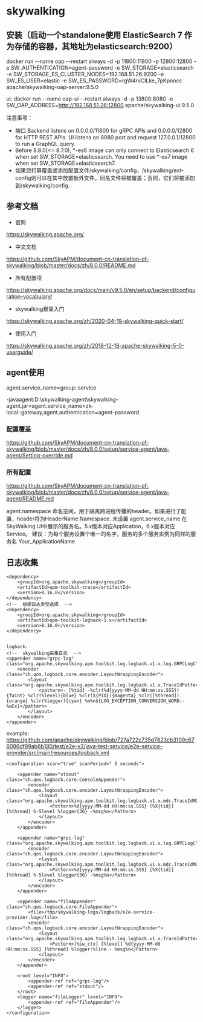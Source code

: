 # skywalking

## 安装（启动一个standalone使用 ElasticSearch 7 作为存储的容器，其地址为elasticsearch:9200）

docker run --name oap --restart always -d -p 11800:11800 -p 12800:12800 -e SW_AUTHENTICATION=agent-password -e SW_STORAGE=elasticsearch -e SW_STORAGE_ES_CLUSTER_NODES=192.168.51.26:9200 -e SW_ES_USER=elastic -e SW_ES_PASSWORD=rgW4rvClLke_7pKpnncc apache/skywalking-oap-server:9.5.0

ui: 
docker run --name oap-ui --restart always -d -p 13800:8080 -e SW_OAP_ADDRESS=http://192.168.51.26:12800 apache/skywalking-ui:9.5.0

注意事项：
* 端口
  Backend listens on 0.0.0.0/11800 for gRPC APIs and 0.0.0.0/12800 for HTTP REST APIs.
  UI listens on 8080 port and request 127.0.0.1/12800 to run a GraphQL query.
* Before 8.8.0(<= 8.7.0), *-es6 image can only connect to Elasticsearch 6 when set SW_STORAGE=elasticsearch. You need to use *-es7 image when set SW_STORAGE=elasticsearch7.
* 如果您打算覆盖或添加配置文件/skywalking/config，/skywalking/ext-config则可以在其中放置额外文件。同名文件将被覆盖；否则，它们将被添加到/skywalking/config.

## 参考文档
* 官网

https://skywalking.apache.org/

* 中文文档

https://github.com/SkyAPM/document-cn-translation-of-skywalking/blob/master/docs/zh/8.0.0/README.md

* 所有配置项

https://skywalking.apache.org/docs/main/v9.5.0/en/setup/backend/configuration-vocabulary/

* skywalking极简入门

https://skywalking.apache.org/zh/2020-04-19-skywalking-quick-start/

* 使用入门

https://skywalking.apache.org/zh/2018-12-18-apache-skywalking-5-0-userguide/


## agent使用

agent.service_name=group::service

-javaagent:D:\skywalking-agent\skywalking-agent.jar=agent.service_name=zk-local::gateway,agent.authentication=agent-password

### 配置覆盖

https://github.com/SkyAPM/document-cn-translation-of-skywalking/blob/master/docs/zh/8.0.0/setup/service-agent/java-agent/Setting-override.md

### 所有配置
https://github.com/SkyAPM/document-cn-translation-of-skywalking/blob/master/docs/zh/8.0.0/setup/service-agent/java-agent/README.md

agent.namespace	命名空间，用于隔离跨进程传播的header。如果进行了配置，header将为HeaderName:Namespace.	未设置
agent.service_name	在SkyWalking UI中展示的服务名。5.x版本对应Application，6.x版本对应Service。 建议：为每个服务设置个唯一的名字，服务的多个服务实例为同样的服务名	Your_ApplicationName

## 日志收集

```
<dependency>
    <groupId>org.apache.skywalking</groupId>
    <artifactId>apm-toolkit-trace</artifactId>
    <version>8.16.0</version>
</dependency>
<!--  根据日志类型选择  -->
<dependency>
    <groupId>org.apache.skywalking</groupId>
    <artifactId>apm-toolkit-logback-1.x</artifactId>
    <version>8.16.0</version>
</dependency>


logback:
<!--  skywalking采集日志  -->
<appender name="grpc-log" class="org.apache.skywalking.apm.toolkit.log.logback.v1.x.log.GRPCLogClientAppender">
    <encoder class="ch.qos.logback.core.encoder.LayoutWrappingEncoder">
        <layout class="org.apache.skywalking.apm.toolkit.log.logback.v1.x.TraceIdPatternLogbackLayout">
            <pattern>- [%tid] -%clr(%d{yyyy-MM-dd HH:mm:ss.SSS}){faint} %clr(%level){blue} %clr(${PID}){magenta} %clr([%thread]){orange} %clr(%logger){cyan} %m%n${LOG_EXCEPTION_CONVERSION_WORD:-%wEx}</pattern>
        </layout>
    </encoder>
</appender>
```

example: https://github.com/apache/skywalking/blob/727a722c735d7823cb3109c676086df99ab6b180/test/e2e-v2/java-test-service/e2e-service-provider/src/main/resources/logback.xml
```
<configuration scan="true" scanPeriod=" 5 seconds">

    <appender name="stdout" class="ch.qos.logback.core.ConsoleAppender">
        <encoder class="ch.qos.logback.core.encoder.LayoutWrappingEncoder">
            <layout class="org.apache.skywalking.apm.toolkit.log.logback.v1.x.mdc.TraceIdMDCPatternLogbackLayout">
                <Pattern>%d{yyyy-MM-dd HH:mm:ss.SSS} [%X{tid}] [%thread] %-5level %logger{36} -%msg%n</Pattern>
            </layout>
        </encoder>
    </appender>

    <appender name="grpc-log" class="org.apache.skywalking.apm.toolkit.log.logback.v1.x.log.GRPCLogClientAppender">
        <encoder class="ch.qos.logback.core.encoder.LayoutWrappingEncoder">
            <layout class="org.apache.skywalking.apm.toolkit.log.logback.v1.x.mdc.TraceIdMDCPatternLogbackLayout">
                <Pattern>%d{yyyy-MM-dd HH:mm:ss.SSS} [%X{tid}] [%thread] %-5level %logger{36} -%msg%n</Pattern>
            </layout>
        </encoder>
    </appender>

    <appender name="fileAppender" class="ch.qos.logback.core.FileAppender">
        <file>/tmp/skywalking-logs/logback/e2e-service-provider.log</file>
        <encoder class="ch.qos.logback.core.encoder.LayoutWrappingEncoder">
            <layout class="org.apache.skywalking.apm.toolkit.log.logback.v1.x.TraceIdPatternLogbackLayout">
                <Pattern>[%sw_ctx] [%level] %d{yyyy-MM-dd HH:mm:ss.SSS} [%thread] %logger:%line - %msg%n</Pattern>
            </layout>
        </encoder>
    </appender>

    <root level="INFO">
        <appender-ref ref="grpc-log"/>
        <appender-ref ref="stdout"/>
    </root>
    <logger name="fileLogger" level="INFO">
        <appender-ref ref="fileAppender"/>
    </logger>
</configuration>
```